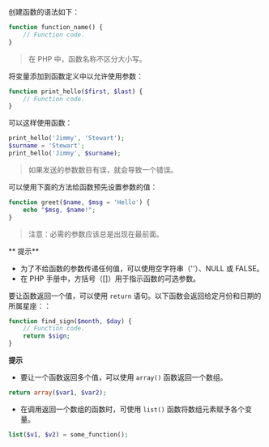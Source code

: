 创建函数的语法如下：

```php
function function_name() {
    // Function code.
}
```

> 在 PHP 中，函数名称不区分大小写。

将变量添加到函数定义中以允许使用参数：

```php
function print_hello($first, $last) {
    // Function code.
}
```

可以这样使用函数：

```php
print_hello('Jimmy', 'Stewart');
$surname = 'Stewart';
print_hello('Jimmy', $surname);
```

> 如果发送的参数数目有误，就会导致一个错误。

可以使用下面的方法给函数预先设置参数的值：

```php
function greet($name, $msg = 'Hello') {
    echo "$msg, $name!";
}
```

> 注意：必需的参数应该总是出现在最前面。

** 提示**

+ 为了不给函数的参数传递任何值，可以使用空字符串（''）、NULL 或 FALSE。
+ 在 PHP 手册中，方括号（[]）用于指示函数的可选参数。

要让函数返回一个值，可以使用 `return` 语句。以下函数会返回给定月份和日期的所属星座：：

```php
function find_sign($month, $day) {
    // Function code.
    return $sign;
}
```

**提示**

+ 要让一个函数返回多个值，可以使用 `array()` 函数返回一个数组。

```php
return array($var1, $var2);
```

+ 在调用返回一个数组的函数时，可使用 `list()` 函数将数组元素赋予各个变量。

```php
list($v1, $v2) = some_function();
```
